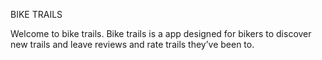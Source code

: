 BIKE TRAILS

Welcome to bike trails. Bike trails is a app designed for bikers to discover new trails and leave reviews and rate trails they’ve been to.



